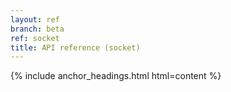 ```yaml
---
layout: ref
branch: beta
ref: socket
title: API reference (socket)
---
```

{% include anchor_headings.html html=content %}
